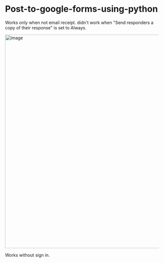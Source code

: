 # Post-to-google-forms-using-python

Works only when not email receipt.
didn't work when "Send responders a copy of their response" is set to Always.

<img width="699" alt="image" src="https://user-images.githubusercontent.com/29039153/192295631-95fc4966-4b85-49e1-9878-d8a8ed28c3e4.png">

Works without sign in.

